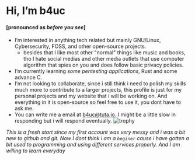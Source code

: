 # Hi, I’m b4uc
#### [pronounced as *before you see*]
- I’m interested in anything tech related but mainly GNU/Linux, Cybersecurity, FOSS, and other open-source projects.
  - besides that I like most other "normal" things like music and books, tho I hate social medias and other media outlets that use computer algorithm that spies on you and does follow basic privacy policies.
- I’m currently learning *some pentesting applications*, Rust and some advance C.
- I’m not looking to collaborate, since i still think i need to polish my skills much more to contribute to a larger projects, this profile is just for my personal projects and my website that i will be working on. And everything in it is open-source so feel free to use it, you dont have to ask me.
- You can write me a email at b4uc@tuta.io. I might be a little slow in responding but i will respond eventually.
![trophy](https://github-profile-trophy.vercel.app/?username=iamb4uc)

*This is a fresh start since my first account was very messy and i was a bit new to github and git. Now I dont think i am a ```beginer``` cause i have gotten a bit used to programming and using different services properly. And I am willing to learn everyday*

<!---
iamb4uc/iamb4uc is a ✨ special ✨ repository because its `README.md` (this file) appears on your GitHub profile.
You can click the Preview link to take a look at your changes. (https://github.com/ryo-ma/github-profile-trophy)
--->
